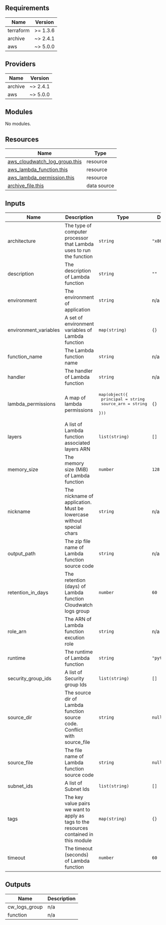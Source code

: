 ## Requirements

| Name      | Version  |
| --------- | -------- |
| terraform | >= 1.3.6 |
| archive   | ~> 2.4.1 |
| aws       | ~> 5.0.0 |

## Providers

| Name    | Version  |
| ------- | -------- |
| archive | ~> 2.4.1 |
| aws     | ~> 5.0.0 |

## Modules

No modules.

## Resources

| Name                                                                                                                              | Type        |
| --------------------------------------------------------------------------------------------------------------------------------- | ----------- |
| [aws_cloudwatch_log_group.this](https://registry.terraform.io/providers/hashicorp/aws/latest/docs/resources/cloudwatch_log_group) | resource    |
| [aws_lambda_function.this](https://registry.terraform.io/providers/hashicorp/aws/latest/docs/resources/lambda_function)           | resource    |
| [aws_lambda_permission.this](https://registry.terraform.io/providers/hashicorp/aws/latest/docs/resources/lambda_permission)       | resource    |
| [archive_file.this](https://registry.terraform.io/providers/hashicorp/archive/latest/docs/data-sources/file)                      | data source |

## Inputs

| Name                   | Description                                                                            | Type                                                                                   | Default       | Required |
| ---------------------- | -------------------------------------------------------------------------------------- | -------------------------------------------------------------------------------------- | ------------- | :------: |
| architecture           | The type of computer processor that Lambda uses to run the function                    | `string`                                                                               | `"x86_64"`    |    no    |
| description            | The description of Lambda function                                                     | `string`                                                                               | `""`          |    no    |
| environment            | The environment of application                                                         | `string`                                                                               | n/a           |   yes    |
| environment\_variables | A set of environment variables of Lambda function                                      | `map(string)`                                                                          | `{}`          |    no    |
| function\_name         | The Lambda function name                                                               | `string`                                                                               | n/a           |   yes    |
| handler                | The handler of Lambda function                                                         | `string`                                                                               | n/a           |   yes    |
| lambda\_permissions    | A map of lambda permissions                                                            | <pre>map(object({<br>    principal  = string<br>    source_arn = string<br>  }))</pre> | `{}`          |    no    |
| layers                 | A list of Lambda function associated layers ARN                                        | `list(string)`                                                                         | `[]`          |    no    |
| memory\_size           | The memory size (MiB) of Lambda function                                               | `number`                                                                               | `128`         |    no    |
| nickname               | The nickname of application. Must be lowercase without special chars                   | `string`                                                                               | n/a           |   yes    |
| output\_path           | The zip file name of Lambda function source code                                       | `string`                                                                               | n/a           |   yes    |
| retention\_in\_days    | The retention (days) of Lambda function Cloudwatch logs group                          | `number`                                                                               | `60`          |    no    |
| role\_arn              | The ARN of Lambda function excution role                                               | `string`                                                                               | n/a           |   yes    |
| runtime                | The runtime of Lambda function                                                         | `string`                                                                               | `"python3.9"` |    no    |
| security\_group\_ids   | A list of Security group Ids                                                           | `list(string)`                                                                         | `[]`          |    no    |
| source\_dir            | The source dir of Lambda function source code. Conflict with source\_file              | `string`                                                                               | `null`        |    no    |
| source\_file           | The file name of Lambda function source code                                           | `string`                                                                               | `null`        |    no    |
| subnet\_ids            | A list of Subnet Ids                                                                   | `list(string)`                                                                         | `[]`          |    no    |
| tags                   | The key value pairs we want to apply as tags to the resources contained in this module | `map(string)`                                                                          | `{}`          |    no    |
| timeout                | The timeout (seconds) of Lambda function                                               | `number`                                                                               | `60`          |    no    |

## Outputs

| Name            | Description |
| --------------- | ----------- |
| cw\_logs\_group | n/a         |
| function        | n/a         |
